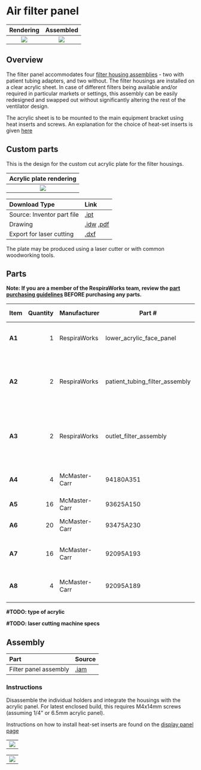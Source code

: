 # Air filter panel

| Rendering | Assembled |
:------------------:|:-----------------:|
| ![](images/rendering.jpg)  | ![](images/panel2.jpg)  |

## Overview

The filter panel accommodates four [filter housing assemblies](filter_holder) - two with patient tubing adapters,
and two without. The filter housings are installed on a clear acrylic sheet. In case of different filters being
available and/or required in particular markets or settings, this assembly can be easily redesigned and
swapped out without significantly altering the rest of the ventilator design.

The acrylic sheet is to be mounted to the main equipment bracket using heat inserts and screws.
An explanation for the choice of heat-set inserts is given
[here](../display_panel/README.md#heat-set-insert-installation)

## Custom parts

This is the design for the custom cut acrylic plate for the filter housings.

| Acrylic plate rendering |
:------------------:|
| ![](images/filter_panel_acrylic_plate_rendering.jpg)  |

| Download Type | Link   |
|:--------------|:-------|
| Source: Inventor part file | [.ipt](filter_panel_acrylic_plate.ipt) |
| Drawing                    | [.idw](filter_panel_acrylic_plate.idw) [.pdf](filter_panel_acrylic_plate.pdf)|
| Export for laser cutting   | [.dxf](filter_panel_acrylic_plate.dxf) |

The plate may be produced using a laser cutter or with common woodworking tools.

## Parts

**Note: If you are a member of the RespiraWorks team, review the [part purchasing guidelines][ppg]
BEFORE purchasing any parts.**

[ppg]: ../purchasing_guidelines.md

| Item | Quantity | Manufacturer  | Part #                         | Price (USD) | Sources[*][ppg]| Notes |
| ---- |---------:| ------------- | ------------------------------ | -----------:|:--------------:|:------|
|**A1**| 1        | RespiraWorks  | lower_acrylic_face_panel       |             | [Rw][a1rw]     | Lower acrylic face panel |
|**A2**| 2        | RespiraWorks  | patient_tubing_filter_assembly |             | [Rw][a2rw]     | Filter housing assembly, variant with patient tubing |
|**A3**| 2        | RespiraWorks  | outlet_filter_assembly         |             | [Rw][a3rw]     | Filter housing assembly, variant with outlet vent |
|**A4**| 4        | McMaster-Carr | 94180A351                      | 15.47 / 100 | [C][a4mcmc]    | Heat-set inserts for m4 screws |
|**A5**| 16       | McMaster-Carr | 93625A150                      | 6.04 / 100  | [C][a5mcmc]    | M4 lock nut |
|**A6**| 20       | McMaster-Carr | 93475A230                      | 1.86 / 100  | [C][a6mcmc]    | M4 washer, 9mm OD |
|**A7**| 16       | McMaster-Carr | 92095A193                      | 8.95 / 100  | [C][a7mcmc]    | M4 screw, 14mm, hex drive |
|**A8**| 4        | McMaster-Carr | 92095A189                      | 8.89 / 100  | [C][a8mcmc]    | M4 screw, 8mm, hex drive |

**#TODO: type of acrylic**

**#TODO: laser cutting machine specs**

[a1rw]: #custom-parts
[a2rw]: filter_holder
[a3rw]: filter_holder
[a4mcmc]: https://www.mcmaster.com/94180A351/
[a5mcmc]: https://www.mcmaster.com/93625A150/
[a6mcmc]: https://www.mcmaster.com/93475A230/
[a7mcmc]: https://www.mcmaster.com/92095A193/
[a8mcmc]: https://www.mcmaster.com/92095A189/


## Assembly

| Part  | Source |
|:------|:-------|
| Filter panel assembly | [.iam](filter_panel_assembly.iam) |

### Instructions

Disassemble the individual holders and integrate the housings with the acrylic panel.
For latest enclosed build, this requires M4x14mm screws (assuming 1/4" or 6.5mm acrylic panel).

Instructions on how to install heat-set inserts are found on the
[display panel page](../display_panel/README.md#heat-set-insert-installation)

|                            |
|:--------------------------:|
|![](images/panel1.jpg) |

|                            |
|:--------------------------:|
|![](images/panel2.jpg) |
